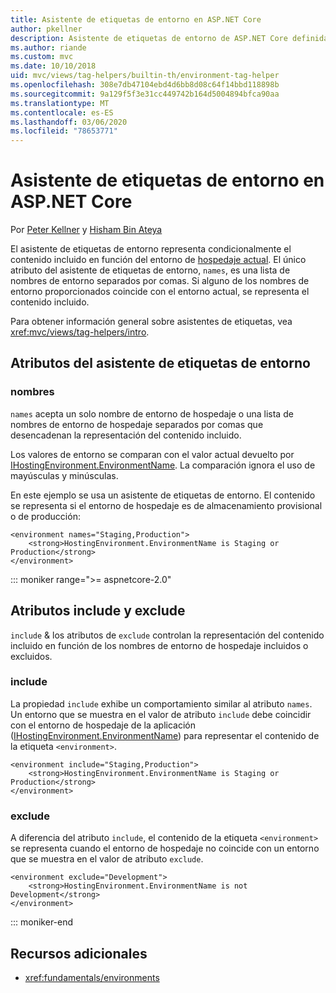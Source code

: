 ```yaml
---
title: Asistente de etiquetas de entorno en ASP.NET Core
author: pkellner
description: Asistente de etiquetas de entorno de ASP.NET Core definida con todas las propiedades
ms.author: riande
ms.custom: mvc
ms.date: 10/10/2018
uid: mvc/views/tag-helpers/builtin-th/environment-tag-helper
ms.openlocfilehash: 308e7db47104ebd4d6bb8d08c64f14bbd118898b
ms.sourcegitcommit: 9a129f5f3e31cc449742b164d5004894bfca90aa
ms.translationtype: MT
ms.contentlocale: es-ES
ms.lasthandoff: 03/06/2020
ms.locfileid: "78653771"
---
```

# <a name="environment-tag-helper-in-aspnet-core"></a>Asistente de etiquetas de entorno en ASP.NET Core

Por [Peter Kellner](https://peterkellner.net) y [Hisham Bin Ateya](https://twitter.com/hishambinateya)

El asistente de etiquetas de entorno representa condicionalmente el contenido incluido en función del entorno de [hospedaje actual](xref:fundamentals/environments). El único atributo del asistente de etiquetas de entorno, `names`, es una lista de nombres de entorno separados por comas. Si alguno de los nombres de entorno proporcionados coincide con el entorno actual, se representa el contenido incluido.

Para obtener información general sobre asistentes de etiquetas, vea <xref:mvc/views/tag-helpers/intro>.

## <a name="environment-tag-helper-attributes"></a>Atributos del asistente de etiquetas de entorno

### <a name="names"></a>nombres

`names` acepta un solo nombre de entorno de hospedaje o una lista de nombres de entorno de hospedaje separados por comas que desencadenan la representación del contenido incluido.

Los valores de entorno se comparan con el valor actual devuelto por [IHostingEnvironment.EnvironmentName](xref:Microsoft.AspNetCore.Hosting.IHostingEnvironment.EnvironmentName*). La comparación ignora el uso de mayúsculas y minúsculas.

En este ejemplo se usa un asistente de etiquetas de entorno. El contenido se representa si el entorno de hospedaje es de almacenamiento provisional o de producción:

```cshtml
<environment names="Staging,Production">
    <strong>HostingEnvironment.EnvironmentName is Staging or Production</strong>
</environment>
```

::: moniker range=">= aspnetcore-2.0"

## <a name="include-and-exclude-attributes"></a>Atributos include y exclude

`include` & los atributos de `exclude` controlan la representación del contenido incluido en función de los nombres de entorno de hospedaje incluidos o excluidos.

### <a name="include"></a>include

La propiedad `include` exhibe un comportamiento similar al atributo `names`. Un entorno que se muestra en el valor de atributo `include` debe coincidir con el entorno de hospedaje de la aplicación ([IHostingEnvironment.EnvironmentName](xref:Microsoft.AspNetCore.Hosting.IHostingEnvironment.EnvironmentName*)) para representar el contenido de la etiqueta `<environment>`.

```cshtml
<environment include="Staging,Production">
    <strong>HostingEnvironment.EnvironmentName is Staging or Production</strong>
</environment>
```

### <a name="exclude"></a>exclude

A diferencia del atributo `include`, el contenido de la etiqueta `<environment>` se representa cuando el entorno de hospedaje no coincide con un entorno que se muestra en el valor de atributo `exclude`.

```cshtml
<environment exclude="Development">
    <strong>HostingEnvironment.EnvironmentName is not Development</strong>
</environment>
```

::: moniker-end

## <a name="additional-resources"></a>Recursos adicionales

* <xref:fundamentals/environments>
